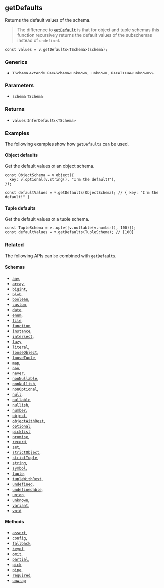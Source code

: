 getDefaults
-----------

Returns the default values of the schema.

> The difference to [`getDefault`](getDefault.md) is that for object and tuple schemas this function recursively returns the default values of the subschemas instead of `undefined`.

    const values = v.getDefaults<TSchema>(schema);
    

### Generics

*   `TSchema` `extends BaseSchema<unknown, unknown, BaseIssue<unknown>>`

### Parameters

*   `schema` `TSchema`

### Returns

*   `values` `InferDefaults<TSchema>`

### Examples

The following examples show how `getDefaults` can be used.

#### Object defaults

Get the default values of an object schema.

    const ObjectSchema = v.object({
      key: v.optional(v.string(), "I'm the default!"),
    });
    
    const defaultValues = v.getDefaults(ObjectSchema); // { key: "I'm the default!" }
    

#### Tuple defaults

Get the default values of a tuple schema.

    const TupleSchema = v.tuple([v.nullable(v.number(), 100)]);
    const defaultValues = v.getDefaults(TupleSchema); // [100]
    

### Related

The following APIs can be combined with `getDefaults`.

#### Schemas

*   [`any`](any.md),
*   [`array`](array.md),
*   [`bigint`](bigint.md),
*   [`blob`](blob.md),
*   [`boolean`](boolean.md),
*   [`custom`](custom.md),
*   [`date`](date.md),
*   [`enum`](enum.md),
*   [`file`](file.md),
*   [`function`](function.md),
*   [`instance`](instance.md),
*   [`intersect`](intersect.md),
*   [`lazy`](lazy.md),
*   [`literal`](literal.md),
*   [`looseObject`](looseObject.md),
*   [`looseTuple`](looseTuple.md),
*   [`map`](map.md),
*   [`nan`](nan.md),
*   [`never`](never.md),
*   [`nonNullable`](nonNullable.md),
*   [`nonNullish`](nonNullish.md),
*   [`nonOptional`](nonOptional.md),
*   [`null`](null.md),
*   [`nullable`](nullable.md),
*   [`nullish`](nullish.md),
*   [`number`](number.md),
*   [`object`](object.md),
*   [`objectWithRest`](objectWithRest.md),
*   [`optional`](optional.md),
*   [`picklist`](picklist.md),
*   [`promise`](promise.md),
*   [`record`](record.md),
*   [`set`](set.md),
*   [`strictObject`](strictObject.md),
*   [`strictTuple`](strictTuple.md),
*   [`string`](string.md),
*   [`symbol`](symbol.md),
*   [`tuple`](tuple.md),
*   [`tupleWithRest`](tupleWithRest.md),
*   [`undefined`](undefined.md),
*   [`undefinedable`](undefinedable.md),
*   [`union`](union.md),
*   [`unknown`](unknown.md),
*   [`variant`](variant.md),
*   [`void`](void.md)

#### Methods

*   [`assert`](assert.md),
*   [`config`](config.md),
*   [`fallback`](fallback.md),
*   [`keyof`](keyof.md),
*   [`omit`](omit.md),
*   [`partial`](partial.md),
*   [`pick`](pick.md),
*   [`pipe`](pipe.md),
*   [`required`](required.md),
*   [`unwrap`](unwrap.md)